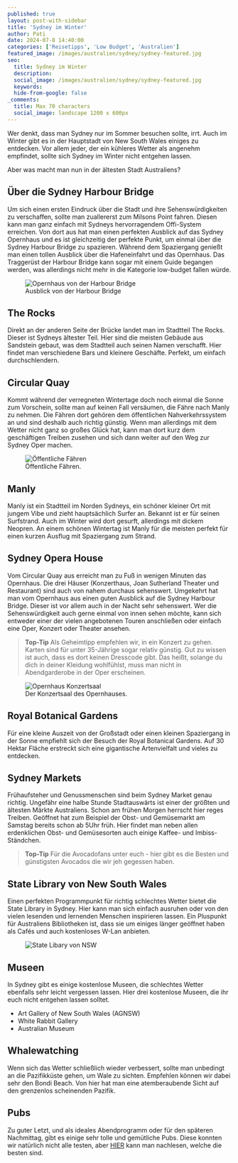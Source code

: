 ```yaml
---
published: true
layout: post-with-sidebar
title: 'Sydney im Winter'
author: Pati
date: 2024-07-8 14:40:00
categories: ['Reisetipps', 'Low Budget', 'Australien']
featured_image: /images/australien/sydney/sydney-featured.jpg
seo:
  title: Sydney im Winter
  description:
  social_image: /images/australien/sydney/sydney-featured.jpg
  keywords:
  hide-from-google: false
_comments:
  title: Max 70 characters
  social_image: landscape 1200 x 600px
---
```

Wer denkt, dass man Sydney nur im Sommer besuchen sollte, irrt. Auch im Winter gibt es in der Hauptstadt von New South Wales einiges zu entdecken. Vor allem jeder, der ein kühleres Wetter als angenehm empfindet, sollte sich Sydney im Winter nicht entgehen lassen. 

Aber was macht man nun in der ältesten Stadt Australiens?

## Über die Sydney Harbour Bridge
Um sich einen ersten Eindruck über die Stadt und ihre Sehenswürdigkeiten zu verschaffen, sollte man zuallererst zum Milsons Point fahren. Diesen kann man ganz einfach mit Sydneys hervorragendem Offi-System erreichen. Von dort aus hat man einen perfekten Ausblick auf das Sydney Opernhaus und es ist gleichzeitig der perfekte Punkt, um einmal über die Sydney Harbour Bridge zu spazieren. Während dem Spaziergang genießt man einen tollen Ausblick über die Hafeneinfahrt und das Opernhaus. 
Das Traggerüst der Harbour Bridge kann sogar mit einem Guide begangen werden, was allerdings nicht mehr in die Kategorie low-budget fallen würde.

<figure class="img1">
 	<img src="/images/australien/sydney/sydney-featured.jpg" alt="Opernhaus von der Harbour Bridge">
  <figcaption> Ausblick von der Harbour Bridge</figcaption>
</figure>

## The Rocks
Direkt an der anderen Seite der Brücke landet man im Stadtteil The Rocks. Dieser ist Sydneys ältester Teil. Hier sind die meisten Gebäude aus Sandstein gebaut, was dem Stadtteil auch seinen Namen verschafft. Hier findet man verschiedene Bars und kleinere Geschäfte. Perfekt, um einfach durchschlendern.

## Circular Quay
Kommt während der verregneten Wintertage doch noch einmal die Sonne zum Vorschein, sollte man auf keinen Fall versäumen, die Fähre nach Manly zu nehmen. Die Fähren dort gehören dem öffentlichen Nahverkehrssystem an und sind deshalb auch richtig günstig. Wenn man allerdings mit dem Wetter nicht ganz so großes Glück hat, kann man dort kurz dem geschäftigen Treiben zusehen und sich dann weiter auf den Weg zur Sydney Oper machen.

<figure class="img1">
 	<img src="/images/australien/sydney/sydney-8.jpg" alt="Öffentliche Fähren">
  <figcaption> Öffentliche Fähren.</figcaption>
</figure>

## Manly 
Manly ist ein Stadtteil im Norden Sydneys, ein schöner kleiner Ort mit jungem Vibe und zieht hauptsächlich Surfer an. Bekannt ist er für seinen Surfstrand. Auch im Winter wird dort gesurft, allerdings mit dickem Neopren. An einem schönen Wintertag ist Manly für die meisten perfekt für einen kurzen Ausflug mit Spaziergang zum Strand. 

## Sydney Opera House
Vom Circular Quay aus erreicht man zu Fuß in wenigen Minuten das Opernhaus. Die drei Häuser (Konzerthaus, Joan Sutherland Theater und Restaurant) sind auch von nahem durchaus sehenswert. Umgekehrt hat man vom Opernhaus aus einen guten Ausblick auf die Sydney Harbour Bridge. Dieser ist vor allem auch in der Nacht sehr sehenswert.
Wer die Sehenswürdigkeit auch gerne einmal von innen sehen möchte, kann sich entweder einer der vielen angebotenen Touren anschließen oder einfach eine Oper, Konzert oder Theater ansehen. 
> **Top-Tip** Als Geheimtipp empfehlen wir, in ein Konzert zu gehen. Karten sind für unter 35-Jährige sogar relativ günstig. Gut zu wissen ist auch, dass es dort keinen Dresscode gibt. Das heißt, solange du dich in deiner Kleidung wohlfühlst, muss man nicht in Abendgarderobe in der Oper erscheinen. 

<figure class="img1">
 	<img src="/images/australien/sydney/sydney-1.jpg" alt="Opernhaus Konzertsaal">
  <figcaption> Der Konzertsaal des Opernhauses.</figcaption>
</figure>


## Royal Botanical Gardens
Für eine kleine Auszeit von der Großstadt oder einen kleinen Spaziergang in der Sonne empfiehlt sich der Besuch der Royal Botanical Gardens. Auf 30 Hektar Fläche erstreckt sich eine gigantische Artenvielfalt und vieles zu entdecken. 


## Sydney Markets
Frühaufsteher und Genussmenschen sind beim Sydney Market genau richtig. Ungefähr eine halbe Stunde Stadtauswärts ist einer der größten und ältesten Märkte Australiens. Schon am frühen Morgen herrscht hier reges Treiben. Geöffnet hat zum Beispiel der Obst- und Gemüsemarkt am Samstag bereits schon ab 5Uhr früh. Hier findet man neben allen erdenklichen Obst- und Gemüsesorten auch einige Kaffee- und Imbiss- Ständchen.
> **Top-Tip** Für die Avocadofans unter euch - hier gibt es die Besten und günstigsten Avocados die wir jeh gegessen haben. 

## State Library von New South Wales
Einen perfekten Programmpunkt für richtig schlechtes Wetter bietet die State Library in Sydney. Hier kann man sich einfach ausruhen oder von den vielen lesenden und lernenden Menschen inspirieren lassen. Ein Pluspunkt für Australiens Bibliotheken ist, dass sie um einiges länger geöffnet haben als Cafés und auch kostenloses W-Lan anbieten.

<figure class="img1">
 	<img src="/images/australien/sydney/sydney-9.jpg" alt="State Libary von NSW">
</figure>

## Museen
In Sydney gibt es einige kostenlose Museen, die schlechtes Wetter ebenfalls sehr leicht vergessen lassen. Hier drei kostenlose Museen, die ihr euch nicht entgehen lassen solltet.
- Art Gallery of New South Wales (AGNSW)
- White Rabbit Gallery
- Australian Museum

## Whalewatching 
Wenn sich das Wetter schließlich wieder verbessert, sollte man unbedingt an die Pazifikküste gehen, um Wale zu sichten. Empfehlen können wir dabei sehr den Bondi Beach. Von hier hat man eine atemberaubende Sicht auf den grenzenlos scheinenden Pazifik.

## Pubs
Zu guter Letzt, und als ideales Abendprogramm oder für den späteren Nachmittag, gibt es einige sehr tolle und gemütliche Pubs. Diese konnten wir natürlich nicht alle testen, aber [HIER](https://www.timeout.com/sydney/bars/the-best-pubs-with-fireplaces-in-sydney) kann man nachlesen, welche die besten sind.
